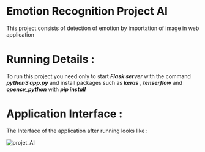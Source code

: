 # Emotion Recognition Project AI
This project consists of detection of emotion by importation of image in web application 

# Running Details :

To run this project you need only to start ***Flask server*** with the command ***python3 app.py*** 
and install packages such as ***keras*** , ***tenserflow*** and ***opencv_python*** with ***pip install***

# Application Interface :

The Interface of the application after running looks like :



![projet_AI](https://github.com/Mahmoud-Ben-Ayech/Emotion_Recognition_Project_AI/assets/104568399/19f3bb8a-9713-4da1-88cb-e8b1ac1b2a2f)
